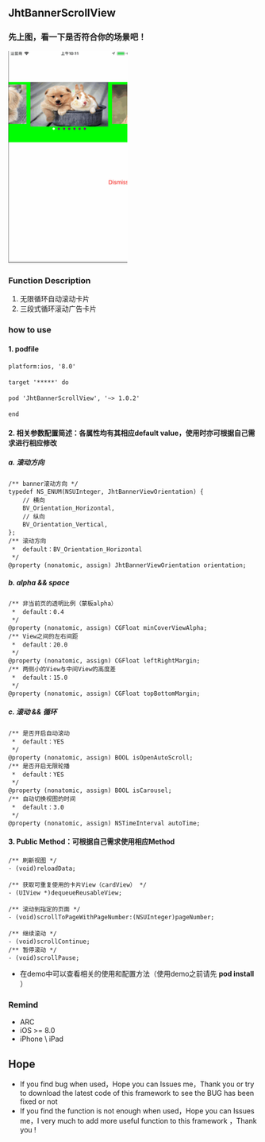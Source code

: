 ## JhtBannerScrollView

### 先上图，看一下是否符合你的场景吧！
<img src="https://raw.githubusercontent.com/jinht/BannerScrollView/master/ReadMEImages/Gif/1.gif" width=240 height=426 />

### Function Description
1. 无限循环自动滚动卡片
2. 三段式循环滚动广告卡片
     
### how to use
#### 1. podfile 
```oc
platform:ios, '8.0'

target '*****' do

pod 'JhtBannerScrollView', '~> 1.0.2'

end
```


#### 2. 相关参数配置简述：各属性均有其相应default value，使用时亦可根据自己需求进行相应修改
##### a. 滚动方向
```oc
/** banner滚动方向 */
typedef NS_ENUM(NSUInteger, JhtBannerViewOrientation) {
    // 横向
    BV_Orientation_Horizontal,
    // 纵向
    BV_Orientation_Vertical,
};
/** 滚动方向
 *  default：BV_Orientation_Horizontal
 */
@property (nonatomic, assign) JhtBannerViewOrientation orientation;
```
	
##### b. alpha && space
```oc
/** 非当前页的透明比例（蒙板alpha）
 *  default：0.4
 */
@property (nonatomic, assign) CGFloat minCoverViewAlpha;
/** View之间的左右间距
 *  default：20.0
 */
@property (nonatomic, assign) CGFloat leftRightMargin;
/** 两侧小的View与中间View的高度差
 *  default：15.0
 */
@property (nonatomic, assign) CGFloat topBottomMargin;
```

##### c. 滚动 && 循环
```oc
/** 是否开启自动滚动
 *  default：YES
 */
@property (nonatomic, assign) BOOL isOpenAutoScroll;
/** 是否开启无限轮播
 *  default：YES
 */
@property (nonatomic, assign) BOOL isCarousel;
/** 自动切换视图的时间
 *  default：3.0
 */
@property (nonatomic, assign) NSTimeInterval autoTime;
```


#### 3. Public Method：可根据自己需求使用相应Method
```oc
/** 刷新视图 */
- (void)reloadData;

/** 获取可重复使用的卡片View（cardView） */
- (UIView *)dequeueReusableView;

/** 滚动到指定的页面 */
- (void)scrollToPageWithPageNumber:(NSUInteger)pageNumber;

/** 继续滚动 */
- (void)scrollContinue;
/** 暂停滚动 */
- (void)scrollPause;
```


* 在demo中可以查看相关的使用和配置方法（使用demo之前请先 **pod install** ）


      
### Remind
* ARC
* iOS >= 8.0
* iPhone \ iPad 
       
## Hope
* If you find bug when used，Hope you can Issues me，Thank you or try to download the latest code of this framework to see the BUG has been fixed or not
* If you find the function is not enough when used，Hope you can Issues me，I very much to add more useful function to this framework ，Thank you !
